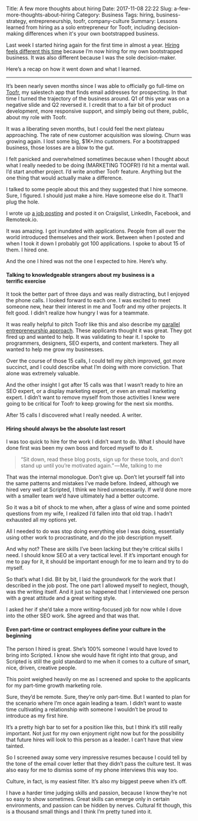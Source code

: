 Title: A few more thoughts about hiring
Date: 2017-11-08 22:22
Slug: a-few-more-thoughts-about-hiring
Category: Business
Tags: hiring, business-strategy, entrepreneurship, toofr, company-culture
Summary: Lessons learned from hiring as a solo entrepreneur for Toofr, including decision-making differences when it's your own bootstrapped business.

Last week I started hiring again for the first time in almost a year. [Hiring feels different this time](https://medium.com/@rbucks/hiring-feels-a-lot-different-when-its-your-money-b5fd662fab64) because I’m now hiring for my own bootstrapped business. It was also different because I was the sole decision-maker.

Here’s a recap on how it went down and what I learned.

---

It’s been nearly seven months since I was able to officially go full-time on [Toofr](https://www.toofr.com), my salestech app that finds email addresses for prospecting. In that time I turned the trajectory of the business around. Q1 of this year was on a negative slide and Q2 reversed it. I credit that to a fair bit of product development, more responsive support, and simply being out there, public, about my role with Toofr.

It was a liberating seven months, but I could feel the next plateau approaching. The rate of new customer acquisition was slowing. Churn was growing again. I lost some big, $1K+/mo customers. For a bootstrapped business, those losses are a blow to the gut.

I felt panicked and overwhelmed sometimes because when I thought about what I really needed to be doing (MARKETING TOOFR!) I’d hit a mental wall. I’d start another project. I’d write another Toofr feature. Anything but the one thing that would actually make a difference.

I talked to some people about this and they suggested that I hire someone. Sure, I figured. I should just make a hire. Have someone else do it. That’ll plug the hole.

I wrote up [a job posting](https://www.toofr.com/jobs) and posted it on Craigslist, LinkedIn, Facebook, and Remoteok.io.

It was amazing. I got inundated with applications. People from all over the world introduced themselves and their work. Between when I posted and when I took it down I probably got 100 applications. I spoke to about 15 of them. I hired one.

And the one I hired was not the one I expected to hire. Here’s why.

#### Talking to knowledgeable strangers about my business is a terrific exercise

It took the better part of three days and was really distracting, but I enjoyed the phone calls. I looked forward to each one. I was excited to meet someone new, hear their interest in me and Toofr and my other projects. It felt good. I didn’t realize how hungry I was for a teammate.

It was really helpful to pitch Toofr like this and also describe my [parallel entrepreneurship approach](https://medium.com/@rbucks/parallel-entrepreneurship-defined-34b2a1cca624). These applicants thought it was great. They got fired up and wanted to help. It was validating to hear it. I spoke to programmers, designers, SEO experts, and content marketers. They all wanted to help me grow my businesses.

Over the course of those 15 calls, I could tell my pitch improved, got more succinct, and I could describe what I’m doing with more conviction. That alone was extremely valuable.

And the other insight I got after 15 calls was that I wasn’t ready to hire an SEO expert, or a display marketing expert, or even an email marketing expert. I didn’t want to remove myself from those activities I knew were going to be critical for Toofr to keep growing for the next six months.

After 15 calls I discovered what I really needed. A writer.

#### Hiring should always be the absolute last resort

I was too quick to hire for the work I didn’t want to do. What I should have done first was been my own boss and forced myself to do it.

> “Sit down, read these blog posts, sign up for these tools, and don’t stand up until you’re motivated again.” — Me, talking to me

That was the internal monologue. Don’t give up. Don’t let yourself fall into the same patterns and mistakes I’ve made before. Indeed, although we hired very well at Scripted, I think we hired unnecessarily. If we’d done more with a smaller team we’d have ultimately had a better outcome.

So it was a bit of shock to me when, after a glass of wine and some pointed questions from my wife, I realized I’d fallen into that old trap. I hadn’t exhausted all my options yet.

All I needed to do was stop doing everything else I was doing, essentially using other work to procrastinate, and do the job description myself.

And why not? These are skills I’ve been lacking but they’re critical skills I need. I should know SEO at a very tactical level. If it’s important enough for me to pay for it, it should be important enough for me to learn and try to do myself.

So that’s what I did. Bit by bit, I laid the groundwork for the work that I described in the job post. The one part I allowed myself to neglect, though, was the writing itself. And it just so happened that I interviewed one person with a great attitude and a great writing style.

I asked her if she’d take a more writing-focused job for now while I dove into the other SEO work. She agreed and that was that.

#### Even part-time or contract employees define your culture in the beginning

The person I hired is great. She’s 100% someone I would have loved to bring into Scripted. I know she would have fit right into that group, and Scripted is still the gold standard to me when it comes to a culture of smart, nice, driven, creative people.

This point weighed heavily on me as I screened and spoke to the applicants for my part-time growth marketing role.

Sure, they’d be remote. Sure, they’re only part-time. But I wanted to plan for the scenario where I’m once again leading a team. I didn’t want to waste time cultivating a relationship with someone I wouldn’t be proud to introduce as my first hire.

It’s a pretty high bar to set for a position like this, but I think it’s still really important. Not just for my own enjoyment right now but for the possibility that future hires will look to this person as a leader. I can’t have that view tainted.

So I screened away some very impressive resumes because I could tell by the tone of the email cover letter that they didn’t pass the culture test. It was also easy for me to dismiss some of my phone interviews this way too.

Culture, in fact, is my easiest filter. It’s also my biggest peeve when it’s off.

I have a harder time judging skills and passion, because I know they’re not so easy to show sometimes. Great skills can emerge only in certain environments, and passion can be hidden by nerves. Cultural fit though, this is a thousand small things and I think I’m pretty tuned into it.
